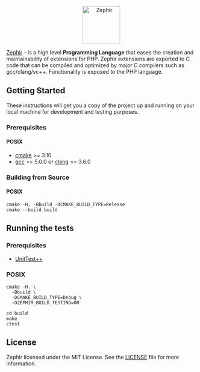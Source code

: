 <p align="center"><a href="https://zephir-lang.com" target="_blank">
    <img src="https://assets.phalconphp.com/zephir/zephir_logo-105x36.svg" height="100" alt="Zephir"/>
</a></p>

[Zephir][0] -  is a high level **Programming Language** that eases the creation and maintainability of extensions for PHP.
Zephir extensions are exported to C code that can be compiled and optimized by major C compilers such as gcc/clang/vc++.
Functionality is exposed to the PHP language.

## Getting Started

These instructions will get you a copy of the project up and running on your local machine for development and testing purposes.

### Prerequisites

#### POSIX

- [cmake](https://cmake.org/) >= 3.10
- [gcc](https://gcc.gnu.org) >= 5.0.0 or [clang](https://clang.llvm.org) >= 3.6.0

### Building from Source

#### POSIX

```shell script
cmake -H. -Bbuild -DCMAKE_BUILD_TYPE=Release
cmake --build build
```

## Running the tests

### Prerequisites

- [UnitTest++](https://github.com/unittest-cpp/unittest-cpp)

### POSIX

```shell script
cmake -H. \
  -Bbuild \
  -DCMAKE_BUILD_TYPE=Debug \
  -DZEPHIR_BUILD_TESTING=ON

cd build
make
ctest
```

## License

Zephir licensed under the MIT License. See the [LICENSE][8] file for more information.

[0]: https://zephir-lang.com
[8]: https://github.com/phalcon/zephir/blob/master/LICENSE
